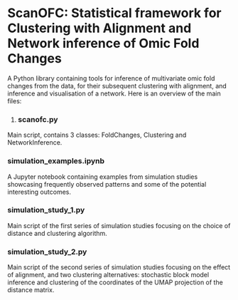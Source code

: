 # ScanOFC: Statistical framework for Clustering with Alignment and Network inference of Omic Fold Changes
A Python library containing tools for inference of multivariate omic fold changes from the data, for their subsequent clustering with alignment, and inference and visualisation of a network. Here is an overview of the main files:

1. ### scanofc.py
Main script, contains 3 classes: FoldChanges, Clustering and NetworkInference. 

### simulation_examples.ipynb
A Jupyter notebook containing examples from simulation studies showcasing frequently observed patterns and some of the potential interesting outcomes.

### simulation_study_1.py
Main script of the first series of simulation studies focusing on the choice of distance and clustering algorithm.

### simulation_study_2.py
Main script of the second series of simulation studies focusing on the effect of alignment, and two clustering alternatives: stochastic block model inference and clustering of the coordinates of the UMAP projection of the distance matrix.

